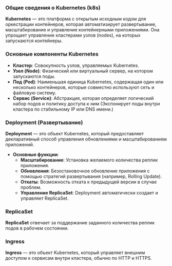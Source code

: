 ### Общие сведения о Kubernetes (k8s)
**Kubernetes** — это платформа с открытым исходным кодом для оркестрации контейнеров, которая автоматизирует развертывание, масштабирование и управление контейнерными приложениями. Она упрощает управление кластерами узлов (nodes), на которых запускаются контейнеры.

### Основные компоненты Kubernetes
- **Кластер**: Совокупность узлов, управляемых Kubernetes.
- **Узел (Node)**: Физический или виртуальный сервер, на котором запускаются поды.
- **Под (Pod)**: Наименьшая единица Kubernetes, содержащая один или несколько контейнеров, которые совместно используют сеть и файловую систему.
- **Сервис (Service)**: Абстракция, которая определяет логический набор подов и политику доступа к ним (Экспонирует поды внутри кластера по стабильному IP или DNS имени.)

### Deployment (Развертывание)
**Deployment** — это объект Kubernetes, который предоставляет декларативный способ управления обновлениями и масштабированием приложений.
- **Основные функции**:
    - **Масштабирование**: Установка желаемого количества реплик приложения.
    - **Обновления**: Безостановочное обновление приложения с помощью стратегий развертывания (например, Rolling Update).
    - **Откаты**: Возможность отката к предыдущей версии в случае проблем.
    - **Управление ReplicaSet**: Deployment автоматически создает и управляет ReplicaSet.

### ReplicaSet
**ReplicaSet** отвечает за поддержание заданного количества реплик подов в рабочем состоянии.

### Ingress
**Ingress** — это объект Kubernetes, который управляет внешним доступом к сервисам внутри кластера, обычно по HTTP и HTTPS.